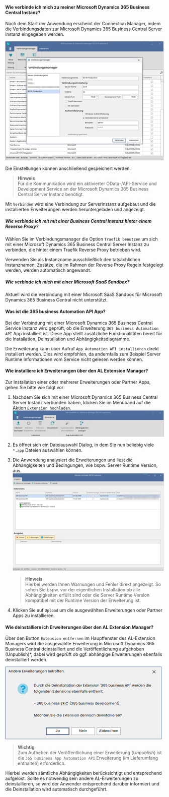 #### Wie verbinde ich mich zu meiner Microsoft Dynamics 365 Business Central Instanz?

Nach dem Start der Anwendung erscheint der Connection Manager, indem die Verbindungsdaten zur Microsoft Dynamics 365 Business Central Server Instanz eingegeben werden.

![Verbindungsmanager](/assets/images/365-business-al-extension-manager/connection-manager.de-DE.png)

Die Einstellungen können anschließend gespeichert werden.

> **Hinweis**<br>Für die Kommunikation wird ein aktivierter OData-/API-Service und Development Service an der Microsoft Dynamics 365 Business Central Server Instanz benötigt.

Mit `Verbinden` wird eine Verbindung zur Serverinstanz aufgebaut und die installierten Erweiterungen werden heruntergeladen und angezeigt.

##### Wie verbinde ich mit mit einer Business Central Instanz hinter einem Reverse Proxy?

Wählen Sie im Verbindungsmanager die Option `Traefik benutzen` um sich mit einer Microsoft Dynamics 365 Business Central Server Instanz zu verbinden, die hinter einem Traefik Reverse Proxy betrieben wird.

Verwenden Sie als Instanzname ausschließlich den tatsächlichen Instanznamen. Zusätze, die im Rahmen der Reverse Proxy Regeln festgelegt werden, werden automatisch angewandt.

##### Wie verbinde ich mich mit einer Microsoft SaaS Sandbox?

Aktuell wird die Verbindung mit einer Microsoft SaaS Sandbox für Microsoft Dynamics 365 Business Central nicht unterstützt.

#### Was ist die 365 business Automation API App?

Bei der Verbindung mit einer Microsoft Dynamics 365 Business Central Service Instanz wird geprüft, ob die Erweiterung `365 business Automation API` App installiert ist. Diese App stellt zusätzliche Funktionalitäten bereit für die Installation, Deinstallation und Abhängigkeitsdiagramme.

Die Erweiterung kann über Aufruf `App Automation API installieren` direkt installiert werden. Dies wird empfohlen, da andernfalls zum Beispiel Server Runtime Informationen vom Service nicht gelesen werden können.

#### Wie installiere ich Erweiterungen über den AL Extension Manager?

Zur Installation einer oder mehrerer Erweiterungen oder Partner Apps, gehen Sie bitte wie folgt vor:

 1. Nachdem Sie sich mit einer Microsoft Dynamics 365 Business Central Server Instanz verbunden haben, klicken Sie im Menüband auf die Aktion `Extension hochladen`.<br>![Extension hochladen](/assets/images/365-business-al-extension-manager/upload-extension-button.de-DE.png)

 2. Es öffnet sich ein Dateiauswahl Dialog, in dem Sie nun beliebig viele `*.app` Dateien auswählen können.
 
 3. Die Anwendung analysiert die Erweiterungen und liest die Abhängigkeiten und Bedingungen, wie bspw. Server Runtime Version, aus.<br>![Extensions hochladen](/assets/images/365-business-al-extension-manager/upload-extension-view.de-DE.png)<br>
    >**Hinweis**<br>Hierbei werden Ihnen Warnungen und Fehler direkt angezeigt. So sehen Sie bspw. vor der eigentlichen Installation ob alle Abhängigkeiten erfüllt sind oder die Server Runtime Version kompatibel mit der Runtime Version der Erweiterung ist.

 4. Klicken Sie auf `Upload` um die ausgewählten Erweiterungen oder Partner Apps zu installieren.

#### Wie deinstalliere ich Erweiterungen über den AL Extension Manager?

Über den Button `Extension entfernen` im Hauptfenster des AL-Extension Managers wird die ausgewählte Erweiterung in Microsoft Dynamics 365 Business Central deinstalliert und die Veröffentlichung aufgehoben (Unpublish)*, dabei wird geprüft ob ggf. abhängige Erweiterungen ebenfalls deinstalliert werden.

![Deinstallation Abhängigkeiten](/assets/images/365-business-al-extension-manager/unpublish-extension.de-DE.png)

>**Wichtig**<br>Zum Aufheben der Veröffentlichung einer Erweiterung (_Unpublish_) ist die `365 business App Automation API` Erweiterung (im Lieferumfang enthalten) erforderlich.

Hierbei werden sämtliche Abhängigkeiten berücksichtigt und entsprechend aufgelöst. Sollte es notwendig sein andere AL-Erweiterungen zu deinstallieren, so wird der Anwender entsprechend darüber informiert und die Deinstallation wird automatisch durchgeführt.